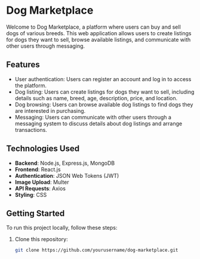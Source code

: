 # Dog Marketplace

Welcome to Dog Marketplace, a platform where users can buy and sell dogs of various breeds. This web application allows users to create listings for dogs they want to sell, browse available listings, and communicate with other users through messaging.

## Features

- User authentication: Users can register an account and log in to access the platform.
- Dog listing: Users can create listings for dogs they want to sell, including details such as name, breed, age, description, price, and location.
- Dog browsing: Users can browse available dog listings to find dogs they are interested in purchasing.
- Messaging: Users can communicate with other users through a messaging system to discuss details about dog listings and arrange transactions.

## Technologies Used

- **Backend**: Node.js, Express.js, MongoDB
- **Frontend**: React.js
- **Authentication**: JSON Web Tokens (JWT)
- **Image Upload**: Multer
- **API Requests**: Axios
- **Styling**: CSS

## Getting Started

To run this project locally, follow these steps:

1. Clone this repository:

   ```bash
   git clone https://github.com/yourusername/dog-marketplace.git

